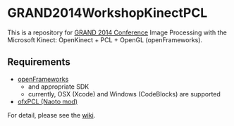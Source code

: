 GRAND2014WorkshopKinectPCL
==========================

This is a repository for [GRAND 2014 Conference](http://grand-nce.ca/events/annual-conference/grand-2014) Image Processing with the Microsoft Kinect: OpenKinect + PCL + OpenGL (openFrameworks).


Requirements
--------

* [openFrameworks](http://openframeworks.cc/download/)
    * and appropriate SDK
    * currently, OSX (Xcode) and Windows (CodeBlocks) are supported
* [ofxPCL (Naoto mod)](https://github.com/micuat/ofxPCL)

For detail, please see the [wiki](https://github.com/micuat/GRAND2014WorkshopKinectPCL/wiki).
